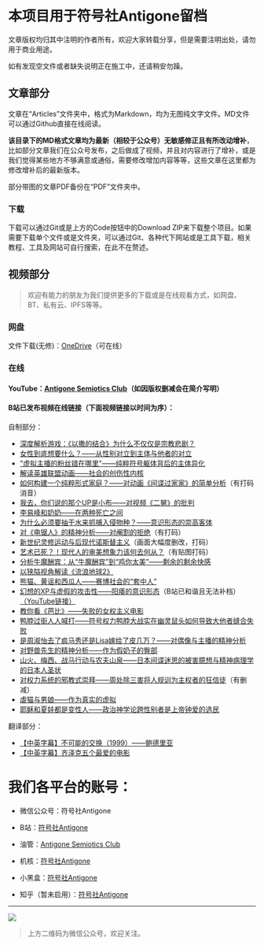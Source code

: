 # 本项目用于符号社Antigone留档

文章版权均归其中注明的作者所有，欢迎大家转载分享，但是需要注明出处，请勿用于商业用途。

如有发现空文件或者缺失说明正在施工中，还请稍安勿躁。

## 文章部分

文章在“Articles”文件夹中，格式为Markdown，均为无图纯文字文件。MD文件可以通过Github直接在线阅读。

__该目录下的MD格式文章均为最新（相较于公众号）无敏感修正且有所改动增补__，比如部分文章我们在公众号发布，之后做成了视频，并且对内容进行了增补，或是我们觉得某些地方不够满意或通俗，需要修改增加内容等等，这些文章在这里都为修改增补后的最新版本。

部分带图的文章PDF备份在“PDF”文件夹中。 

### 下载

下载可以通过Git或是上方的Code按钮中的Download ZIP来下载整个项目。如果需要下载单个文件或是文件夹，可以通过Git、各种代下网站或是工具下载，相关教程、工具及网站可自行搜索，在此不在赘述。

## 视频部分

>欢迎有能力的朋友为我们提供更多的下载或是在线观看方式，如网盘、BT、私有云、IPFS等等。

### 网盘

文件下载(无修)：[OneDrive](https://antigonesemioticsclub-my.sharepoint.com/:f:/g/personal/share_antigonesemioticsclub_onmicrosoft_com/EsFrF1kbDDhNs0e_-AsavQcBCc8VSTR5iTpmdIvhlukqDQ?e=VcnRFT)（可在线）

### 在线

#### YouTube：[Antigone Semiotics Club](https://www.youtube.com/channel/UCsG5Ku6sdc-VcWe-hDrs1Fg)（如因版权删减会在简介写明）

#### B站已发布视频在线链接（下面视频链接以时间为序）：

自制部分：

+ [深度解析游戏：《以撒的结合》为什么不仅仅是宗教悲剧？](https://www.bilibili.com/video/BV1ua411t7R4)
+ [女性到底想要什么？——从性别对立到主体与他者的对立](https://www.bilibili.com/video/BV1dS4y1A72x)
+ ["虚拟主播的粉丝错在哪里"——纯粹符号躯体背后的主体异化](https://www.bilibili.com/video/BV19A4y1S7sK)
+ [解读英雄联盟动画——社会的创伤性内核](https://www.bilibili.com/video/BV1o94y1m7dG)
+ [如何构建一个纯粹形式家庭？——对动画《间谍过家家》的简单分析](https://www.bilibili.com/video/BV1JT411g7Rg)（有打码消音）
+ [我去，你们说的那个UP是小布——对视频《二舅》的批判](https://www.bilibili.com/video/BV1RG4y1v7hk)
+ [李易峰和奶奶——在两种死亡之间](https://www.bilibili.com/video/BV1fD4y1v7HQ)
+ [为什么必须要抽干水来抓捕入侵物种？——意识形态的崇高客体](https://www.bilibili.com/video/BV1314y187nX)
+ [对《电锯人》的精神分析——对阉割的拒绝](https://www.bilibili.com/video/BV1gG411A7Kq)（有打码）
+ [新世纪灵修运动与后现代诺斯替主义](https://www.bilibili.com/video/BV18841187Zm)（画面大幅度删改，打码）
+ [艺术已死？！现代人的审美想象力该何去何从？](https://www.bilibili.com/video/BV1Dg411b7sh)（有贴图打码）
+ [分析牛魔酬宾：从“牛魔酬宾”到“鸡你太美”——剩余的剩余快感](https://www.bilibili.com/video/BV1fD4y1E7fX/)
+ [以狭隘视角解读《流浪地球2》](https://www.bilibili.com/video/BV1Bx4y1c751/)
+ [熊猫、黄谣和西瓜人——赛博社会的“套中人”](https://www.bilibili.com/video/BV13h4y1W7JK/)
+ [幻想的XP与虚假的攻击性——阳痿的意识形态](https://www.bilibili.com/video/BV1Sk4y1K785/)（B站已和谐且无法补档）[（YouTube链接）](https://www.youtube.com/watch?v=jYx5pvxeVl4)
+ [教你看《芭比》——失败的女权主义电影](https://www.bilibili.com/video/BV1R94y1Y7dr/)
+ [鸭脖过街人人喊打——符号权力鸭脖大战实在幽灵鼠头如何导致大他者缝合失败](https://www.bilibili.com/video/BV1mh4y1D7oE/)
+ [是周淑怡去了疯马秀还是Lisa嫁给了皮几万？——对偶像与主播的精神分析](https://www.bilibili.com/video/BV1RC4y1o7oj/)
+ [对野兽先生的精神分析——作为假奶子的臀部](https://www.bilibili.com/video/BV1H6421c7FB/)
+ [山火、梅西、战马行动与农夫山泉——日本间谍迷思的被害臆想与精神病理学的日本人圣状](https://www.bilibili.com/video/BV1W6421w7Mw/)
+ [对权力系统的邪教式崇拜——周处除三害将人规训为主权者的狂信徒](https://www.bilibili.com/video/BV1Rr421n7r5/)（有删减）
+ [虐猫与男娘——作为真实的虚拟](https://www.bilibili.com/video/BV1Ef421i7EC/)
+ [耶稣和夏娃都是变性人——政治神学论跨性别者是上帝钟爱的选民](https://www.bilibili.com/video/BV1eotbevEXJ/)

翻译部分：

+ [【中英字幕】不可能的交换（1999）——鲍德里亚](https://www.bilibili.com/video/BV1HG4y1s7Vz)
+ [【中英字幕】齐泽克五个最爱的电影](https://www.bilibili.com/video/BV1Qe4y1t7g9)

# 我们各平台的账号：

+ 微信公众号：符号社Antigone

+ B站：[符号社Antigone](https://space.bilibili.com/1275291093)

+ 油管：[Antigone Semiotics Club](https://www.youtube.com/channel/UCsG5Ku6sdc-VcWe-hDrs1Fg)

+ 机核：[符号社Antigone](https://www.gcores.com/users/585109/talks)

+ 小黑盒：[符号社Antigone](https://www.xiaoheihe.cn/app/user/profile/22452481)

+ 知乎（暂未启用）：[符号社Antigone](https://www.zhihu.com/people/antigone-73)

---
![](https://preview.redd.it/gsrdirl9txa91.png?width=1890&format=png&auto=webp&s=c5703b0797f13740cc6890b6adbbaed02c435b1f)

> 上方二维码为微信公众号，欢迎关注。
